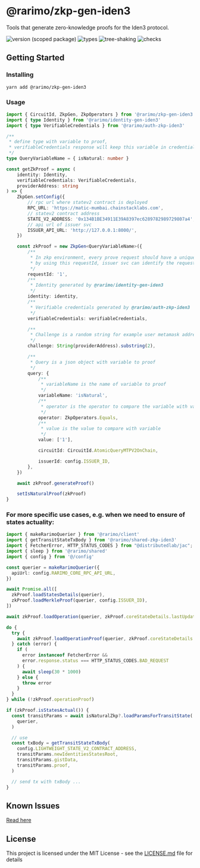 # @rarimo/zkp-gen-iden3

Tools that generate zero-knowledge proofs for the Iden3 protocol.

![version (scoped package)](https://badgen.net/npm/v/@rarimo/zkp-gen-iden3)
![types](https://badgen.net/npm/types/@rarimo/zkp-gen-iden3)
![tree-shaking](https://badgen.net/bundlephobia/tree-shaking/@rarimo/zkp-gen-iden3)
![checks](https://badgen.net/github/checks/rarimo/js-sdk/main)

## Getting Started

### Installing

```
yarn add @rarimo/zkp-gen-iden3
```

### Usage

```ts
import { CircuitId, ZkpGen, ZkpOperators } from '@rarimo/zkp-gen-iden3'
import { type Identity } from '@rarimo/identity-gen-iden3'
import { type VerifiableCredentials } from '@rarimo/auth-zkp-iden3'

/**
 * define type with variable to proof,
 * verifiableCredentials response will keep this variable in credentialSubject
 */
type QueryVariableName = { isNatural: number }

const getZkProof = async (
    identity: Identity,
    verifiableCredentials: VerifiableCredentials,
    providerAddress: string
) => {
    ZkpGen.setConfig({
        // rpc url where statev2 contract is deployed
        RPC_URL: 'https://matic-mumbai.chainstacklabs.com',
        // statev2 contract address
        STATE_V2_ADDRESS: '0x134B1BE34911E39A8397ec6289782989729807a4',
        // api url of issuer svc
        ISSUER_API_URL: 'http://127.0.0.1:8000/',
    })

    const zkProof = new ZkpGen<QueryVariableName>({
        /**
         * In zkp environment, every prove request should have a unique requestId
         * by using this requestId, issuer svc can identify the request
         */
        requestId: '1',
        /**
         * Identity generated by @rarimo/identity-gen-iden3
         */
        identity: identity,
        /**
         * Verifiable credentials generated by @rarimo/auth-zkp-iden3
         */
        verifiableCredentials: verifiableCredentials,

        /**
         * Challenge is a random string for example user metamask address without '0x'
         */
        challenge: String(providerAddress).substring(2),

        /**
         * Query is a json object with variable to proof
         */
        query: {
            /**
             * variableName is the name of variable to proof
             */
            variableName: 'isNatural',
            /**
             * operator is the operator to compare the variable with value
             */
            operator: ZkpOperators.Equals,
            /**
             * value is the value to compare with variable
             */
            value: ['1'],

            circuitId: CircuitId.AtomicQueryMTPV2OnChain,

            issuerId: config.ISSUER_ID,
        },
    })

    await zkProof.generateProof()

    setIsNaturalProof(zkProof)
}
```

### For more specific use cases, e.g. when we need to ensure of states actuality:

```ts
import { makeRarimoQuerier } from '@rarimo/client'
import { getTransitStateTxBody } from '@rarimo/shared-zkp-iden3'
import { FetcherError, HTTP_STATUS_CODES } from "@distributedlab/jac";
import { sleep } from '@rarimo/shared'
import { config } from '@/config'

const querier = makeRarimoQuerier({
  apiUrl: config.RARIMO_CORE_RPC_API_URL,
})

await Promise.all([
  zkProof.loadStatesDetails(querier),
  zkProof.loadMerkleProof(querier, config.ISSUER_ID),
])

await zkProof.loadOperation(querier, zkProof.coreStateDetails.lastUpdateOperationIndex)

do {
  try {
    await zkProof.loadOperationProof(querier, zkProof.coreStateDetails.lastUpdateOperationIndex)
  } catch (error) {
    if (
      error instanceof FetcherError &&
      error.response.status === HTTP_STATUS_CODES.BAD_REQUEST
    ) {
      await sleep(30 * 1000)
    } else {
      throw error
    }
  }
} while (!zkProof.operationProof)

if (zkProof.isStatesActual()) {
  const transitParams = await isNaturalZkp?.loadParamsForTransitState(
    querier,
  )

  // use
  const txBody = getTransitStateTxBody(
    config.LIGHTWEIGHT_STATE_V2_CONTRACT_ADDRESS,
    transitParams.newIdentitiesStatesRoot,
    transitParams.gistData,
    transitParams.proof,
  )

  // send tx with txBody ...
}
```

## Known Issues

[Read here](https://github.com/rarimo/js-sdk/blob/main/README.md#working-with-zkp-iden3-packages)

## License

This project is licensed under the MIT License - see the [LICENSE.md](../../LICENSE) file for details
